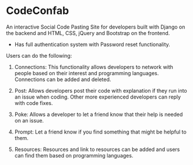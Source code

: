 # CodeConfab
An interactive Social Code Pasting Site for developers built with Django on the backend and HTML, CSS, jQuery and Bootstrap on the frontend.
- Has full authentication system with Password reset functionality.

Users can do the following:

1. Connections:
This functionality allows developers to network with people based on their interest and programming languages. Connections can be added and deleted.

2. Post:
Allows developers post their code with explanation if they run into an issue when coding. Other more experienced developers can reply with code fixes.

3. Poke:
Allows a developer to let a friend know that their help is needed on an issue.

4. Prompt:
Let a friend know if you find something that might be helpful to them.

5. Resources:
Resources and link to resources can be added and users can find them based on programming languages.


